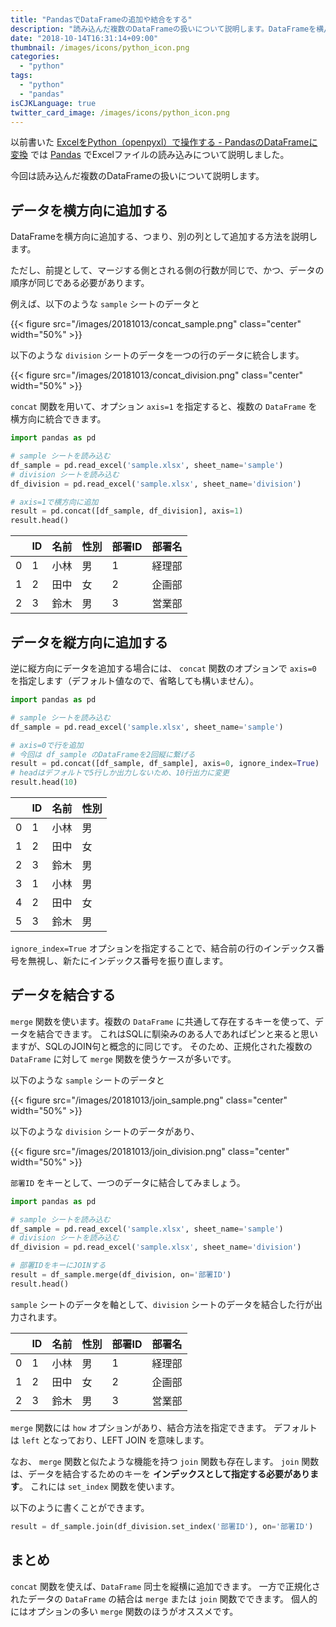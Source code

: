 ```yaml
---
title: "PandasでDataFrameの追加や結合をする"
description: "読み込んだ複数のDataFrameの扱いについて説明します。DataFrameを横/縦方向に追加したり、結合することで、取扱やすいDataFrameを作成します"
date: "2018-10-14T16:31:14+09:00"
thumbnail: /images/icons/python_icon.png
categories:
  - "python"
tags:
  - "python"
  - "pandas"
isCJKLanguage: true
twitter_card_image: /images/icons/python_icon.png
---
```


以前書いた [ExcelをPython（openpyxl）で操作する - PandasのDataFrameに変換](/post/python/pandas-with-openpyxl/) では [Pandas](https://pandas.pydata.org/) でExcelファイルの読み込みについて説明しました。

今回は読み込んだ複数のDataFrameの扱いについて説明します。

## データを横方向に追加する

DataFrameを横方向に追加する、つまり、別の列として追加する方法を説明します。

ただし、前提として、マージする側とされる側の行数が同じで、かつ、データの順序が同じである必要があります。

例えば、以下のような `sample` シートのデータと

{{< figure src="/images/20181013/concat_sample.png" class="center" width="50%" >}}

以下のような `division` シートのデータを一つの行のデータに統合します。

{{< figure src="/images/20181013/concat_division.png" class="center" width="50%" >}}

`concat` 関数を用いて、オプション `axis=1` を指定すると、複数の `DataFrame` を横方向に統合できます。

```python
import pandas as pd

# sample シートを読み込む
df_sample = pd.read_excel('sample.xlsx', sheet_name='sample')
# division シートを読み込む
df_division = pd.read_excel('sample.xlsx', sheet_name='division')

# axis=1で横方向に追加
result = pd.concat([df_sample, df_division], axis=1)
result.head()
```

||ID|	名前|	性別	|部署ID	|部署名|
|---|---|-----|---|---|---|
|0	|1	|小林	|男	|1	|経理部|
|1	|2	|田中	|女	|2	|企画部|
|2	|3	|鈴木 |男	|3	|営業部|

## データを縦方向に追加する

逆に縦方向にデータを追加する場合には、 `concat` 関数のオプションで `axis=0` を指定します（デフォルト値なので、省略しても構いません）。

```python
import pandas as pd

# sample シートを読み込む
df_sample = pd.read_excel('sample.xlsx', sheet_name='sample')

# axis=0で行を追加
# 今回は df_sample のDataFrameを2回縦に繋げる
result = pd.concat([df_sample, df_sample], axis=0, ignore_index=True)
# headはデフォルトで5行しか出力しないため、10行出力に変更
result.head(10)
```

|	|ID|	名前|	性別|
|---|---|---|---|
|0|	1|	小林|	男|
|1|	2|田中	|女|
|2|	3|	鈴木|	男|
|3|	1|	小林|	男|
|4|	2|	田中|	女|
|5|	3|	鈴木|	男|

`ignore_index=True` オプションを指定することで、結合前の行のインデックス番号を無視し、新たにインデックス番号を振り直します。

## データを結合する

`merge` 関数を使います。複数の `DataFrame` に共通して存在するキーを使って、データを結合できます。
これはSQLに馴染みのある人であればピンと来ると思いますが、SQLのJOIN句と概念的に同じです。
そのため、正規化された複数の `DataFrame` に対して `merge` 関数を使うケースが多いです。

以下のような `sample` シートのデータと

{{< figure src="/images/20181013/join_sample.png" class="center" width="50%" >}}

以下のような `division` シートのデータがあり、

{{< figure src="/images/20181013/join_division.png" class="center" width="50%" >}}

`部署ID` をキーとして、一つのデータに結合してみましょう。

```python
import pandas as pd

# sample シートを読み込む
df_sample = pd.read_excel('sample.xlsx', sheet_name='sample')
# division シートを読み込む
df_division = pd.read_excel('sample.xlsx', sheet_name='division')

# 部署IDをキーにJOINする
result = df_sample.merge(df_division, on='部署ID')
result.head()
```

`sample` シートのデータを軸として、`division` シートのデータを結合した行が出力されます。

||ID|	名前|	性別	|部署ID	|部署名|
|---|---|-----|---|---|---|
|0	|1	|小林	|男	|1	|経理部|
|1	|2	|田中	|女	|2	|企画部|
|2	|3	|鈴木 |男	|3	|営業部|

`merge` 関数には `how` オプションがあり、結合方法を指定できます。
デフォルトは `left` となっており、LEFT JOIN を意味します。

なお、 `merge` 関数と似たような機能を持つ `join` 関数も存在します。
`join` 関数は、データを結合するためのキーを **インデックスとして指定する必要があります**。 これには `set_index` 関数を使います。

以下のように書くことができます。

```python
result = df_sample.join(df_division.set_index('部署ID'), on='部署ID')
```

## まとめ

`concat` 関数を使えば、`DataFrame` 同士を縦横に追加できます。
一方で正規化されたデータの `DataFrame` の結合は `merge` または `join` 関数でできます。
個人的にはオプションの多い `merge` 関数のほうがオススメです。
